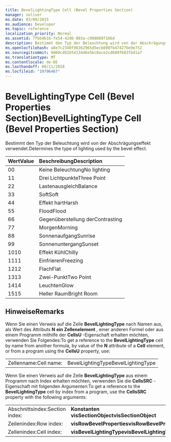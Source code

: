 ```yaml
---
title: BevelLightingType Cell (Bevel Properties Section)
manager: soliver
ms.date: 03/09/2015
ms.audience: Developer
ms.topic: reference
localization_priority: Normal
ms.assetid: 7fbb4b16-fe54-42d6-803a-c9980897166d
description: Bestimmt den Typ der Beleuchtung wird von der Abschrägungseffekt verwendet.
ms.openlocfilehash: a8e7c2340f96362965d5ecb890fb47427be9e752
ms.sourcegitcommit: 9d60cd82b5413446e5bc8ace2cd689f683fb41a7
ms.translationtype: MT
ms.contentlocale: de-DE
ms.lasthandoff: 06/11/2018
ms.locfileid: "19796467"
---
```

# <a name="bevellightingtype-cell-bevel-properties-section"></a><span data-ttu-id="75615-103">BevelLightingType Cell (Bevel Properties Section)</span><span class="sxs-lookup"><span data-stu-id="75615-103">BevelLightingType Cell (Bevel Properties Section)</span></span>

<span data-ttu-id="75615-104">Bestimmt den Typ der Beleuchtung wird von der Abschrägungseffekt verwendet.</span><span class="sxs-lookup"><span data-stu-id="75615-104">Determines the type of lighting used by the bevel effect.</span></span>
  
|<span data-ttu-id="75615-105">**Wert**</span><span class="sxs-lookup"><span data-stu-id="75615-105">**Value**</span></span>|<span data-ttu-id="75615-106">**Beschreibung**</span><span class="sxs-lookup"><span data-stu-id="75615-106">**Description**</span></span>|
|:-----|:-----|
|<span data-ttu-id="75615-107">0</span><span class="sxs-lookup"><span data-stu-id="75615-107">0</span></span>  <br/> |<span data-ttu-id="75615-108">Keine Beleuchtung</span><span class="sxs-lookup"><span data-stu-id="75615-108">No lighting</span></span>  <br/> |
|<span data-ttu-id="75615-109">1</span><span class="sxs-lookup"><span data-stu-id="75615-109">1</span></span>  <br/> |<span data-ttu-id="75615-110">Drei Lichtpunkte</span><span class="sxs-lookup"><span data-stu-id="75615-110">Three Point</span></span>  <br/> |
|<span data-ttu-id="75615-111">2</span><span class="sxs-lookup"><span data-stu-id="75615-111">2</span></span>  <br/> |<span data-ttu-id="75615-112">Lastenausgleich</span><span class="sxs-lookup"><span data-stu-id="75615-112">Balance</span></span>  <br/> |
|<span data-ttu-id="75615-113">3</span><span class="sxs-lookup"><span data-stu-id="75615-113">3</span></span>  <br/> |<span data-ttu-id="75615-114">Soft</span><span class="sxs-lookup"><span data-stu-id="75615-114">Soft</span></span>  <br/> |
|<span data-ttu-id="75615-115">4</span><span class="sxs-lookup"><span data-stu-id="75615-115">4</span></span>  <br/> |<span data-ttu-id="75615-116">Effekt hart</span><span class="sxs-lookup"><span data-stu-id="75615-116">Harsh</span></span>  <br/> |
|<span data-ttu-id="75615-117">5</span><span class="sxs-lookup"><span data-stu-id="75615-117">5</span></span>  <br/> |<span data-ttu-id="75615-118">Flood</span><span class="sxs-lookup"><span data-stu-id="75615-118">Flood</span></span>  <br/> |
|<span data-ttu-id="75615-119">6</span><span class="sxs-lookup"><span data-stu-id="75615-119">6</span></span>  <br/> |<span data-ttu-id="75615-120">Gegenüberstellung der</span><span class="sxs-lookup"><span data-stu-id="75615-120">Contrasting</span></span>  <br/> |
|<span data-ttu-id="75615-121">7</span><span class="sxs-lookup"><span data-stu-id="75615-121">7</span></span>  <br/> |<span data-ttu-id="75615-122">Morgen</span><span class="sxs-lookup"><span data-stu-id="75615-122">Morning</span></span>  <br/> |
|<span data-ttu-id="75615-123">8</span><span class="sxs-lookup"><span data-stu-id="75615-123">8</span></span>  <br/> |<span data-ttu-id="75615-124">Sonnenaufgang</span><span class="sxs-lookup"><span data-stu-id="75615-124">Sunrise</span></span>  <br/> |
|<span data-ttu-id="75615-125">9</span><span class="sxs-lookup"><span data-stu-id="75615-125">9</span></span>  <br/> |<span data-ttu-id="75615-126">Sonnenuntergang</span><span class="sxs-lookup"><span data-stu-id="75615-126">Sunset</span></span>  <br/> |
|<span data-ttu-id="75615-127">10</span><span class="sxs-lookup"><span data-stu-id="75615-127">10</span></span>  <br/> |<span data-ttu-id="75615-128">Effekt Kühl</span><span class="sxs-lookup"><span data-stu-id="75615-128">Chilly</span></span>  <br/> |
|<span data-ttu-id="75615-129">11</span><span class="sxs-lookup"><span data-stu-id="75615-129">11</span></span>  <br/> |<span data-ttu-id="75615-130">Einfrieren</span><span class="sxs-lookup"><span data-stu-id="75615-130">Freezing</span></span>  <br/> |
|<span data-ttu-id="75615-131">12</span><span class="sxs-lookup"><span data-stu-id="75615-131">12</span></span>  <br/> |<span data-ttu-id="75615-132">Flach</span><span class="sxs-lookup"><span data-stu-id="75615-132">Flat</span></span>  <br/> |
|<span data-ttu-id="75615-133">13</span><span class="sxs-lookup"><span data-stu-id="75615-133">13</span></span>  <br/> |<span data-ttu-id="75615-134">Zwei-Punkt</span><span class="sxs-lookup"><span data-stu-id="75615-134">Two Point</span></span>  <br/> |
|<span data-ttu-id="75615-135">14</span><span class="sxs-lookup"><span data-stu-id="75615-135">14</span></span>  <br/> |<span data-ttu-id="75615-136">Leuchten</span><span class="sxs-lookup"><span data-stu-id="75615-136">Glow</span></span>  <br/> |
|<span data-ttu-id="75615-137">15</span><span class="sxs-lookup"><span data-stu-id="75615-137">15</span></span>  <br/> |<span data-ttu-id="75615-138">Heller Raum</span><span class="sxs-lookup"><span data-stu-id="75615-138">Bright Room</span></span>  <br/> |
   
## <a name="remarks"></a><span data-ttu-id="75615-139">Hinweise</span><span class="sxs-lookup"><span data-stu-id="75615-139">Remarks</span></span>

<span data-ttu-id="75615-140">Wenn Sie einen Verweis auf die Zelle **BevelLightingType** nach Namen aus, als Wert des Attributs **N** **ein Zellenelement** , einer anderen Formel oder aus einem Programm mithilfe der **CellsU** -Eigenschaft erhalten möchten, verwenden Sie Folgendes:</span><span class="sxs-lookup"><span data-stu-id="75615-140">To get a reference to the **BevelLightingType** cell by name from another formula, by value of the **N** attribute of a **Cell** element, or from a program using the **CellsU** property, use:</span></span> 
  
|||
|:-----|:-----|
|<span data-ttu-id="75615-141">Zellenname:</span><span class="sxs-lookup"><span data-stu-id="75615-141">Cell name:</span></span>  <br/> |<span data-ttu-id="75615-142">BevelLightingType</span><span class="sxs-lookup"><span data-stu-id="75615-142">BevelLightingType</span></span>  <br/> |
   
<span data-ttu-id="75615-143">Wenn Sie einen Verweis auf die Zelle **BevelLightingType** aus einem Programm nach Index erhalten möchten, verwenden Sie die **CellsSRC** -Eigenschaft mit folgenden Argumenten:</span><span class="sxs-lookup"><span data-stu-id="75615-143">To get a reference to the **BevelLightingType** cell by index from a program, use the **CellsSRC** property with the following arguments:</span></span> 
  
|||
|:-----|:-----|
|<span data-ttu-id="75615-144">Abschnittsindex:</span><span class="sxs-lookup"><span data-stu-id="75615-144">Section index:</span></span>  <br/> |<span data-ttu-id="75615-145">**Konstanten visSectionObject**</span><span class="sxs-lookup"><span data-stu-id="75615-145">**visSectionObject**</span></span> <br/> |
|<span data-ttu-id="75615-146">Zeilenindex:</span><span class="sxs-lookup"><span data-stu-id="75615-146">Row index:</span></span>  <br/> |<span data-ttu-id="75615-147">**visRowBevelProperties**</span><span class="sxs-lookup"><span data-stu-id="75615-147">**visRowBevelProperties**</span></span> <br/> |
|<span data-ttu-id="75615-148">Zellenindex:</span><span class="sxs-lookup"><span data-stu-id="75615-148">Cell index:</span></span>  <br/> |<span data-ttu-id="75615-149">**visBevelLightingType**</span><span class="sxs-lookup"><span data-stu-id="75615-149">**visBevelLightingType**</span></span> <br/> |
   

